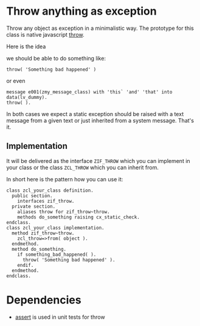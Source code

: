# Throw anything as exception
Throw any object as exception in a minimalistic way. The prototype for this class is native javascript [throw](https://developer.mozilla.org/en-US/docs/Web/JavaScript/Reference/Statements/throw).

Here is the idea

we should be able to do something like:
```abap
throw( 'Something bad happened' )
```
or even 
```abap
message e001(zmy_message_class) with 'this` 'and' 'that' into data(lv_dummy).
throw( ).
```

In both cases we expect a static exception should be raised with a text message from a given text or just inherited from a system message.
That's it.

## Implementation

It will be delivered as the interface `ZIF_THROW` which you can implement in your class or the class `ZCL_THROW` which you can inherit from.

In short here is the pattern how you can use it:
```abap
class zcl_your_class definition.
  public section.
    interfaces zif_throw.    
  private section.
    aliases throw for zif_throw~throw.
    methods do_something raising cx_static_check.
endclass.
class zcl_your_class implementation.
  method zif_throw~throw.
    zcl_throw=>from( object ).
  endmethod.
  method do_something.
    if something_bad_happened( ).
      throw( 'Something bad happened' ).
    endif.
  endmethod.
endclass.
```

# Dependencies
- [assert](https://github.com/abapify/assert) is used in unit tests for throw

